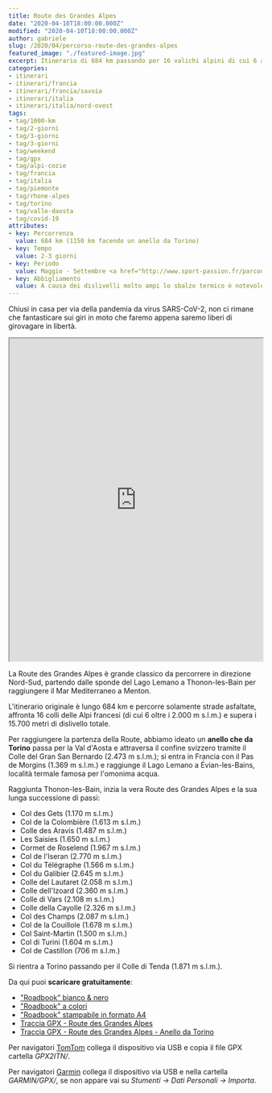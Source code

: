 ```yaml
---
title: Route des Grandes Alpes
date: "2020-04-10T18:00:00.000Z"
modified: "2020-04-10T18:00:00.000Z"
author: gabriele
slug: /2020/04/percorso-route-des-grandes-alpes
featured_image: "./featured-image.jpg"
excerpt: Itinerario di 684 km passando per 16 valichi alpini di cui 6 a più di 2.000 m di altezza. Si parte dal grande Lago Lemano per arrivare sul Mar Mediterraneo.
categories:
- itinerari
- itinerari/francia
- itinerari/francia/savoia
- itinerari/italia
- itinerari/italia/nord-ovest
tags:
- tag/1000-km
- tag/2-giorni
- tag/3-giorni
- tag/3-giorni
- tag/weekend
- tag/gpx
- tag/alpi-cozie
- tag/francia
- tag/italia
- tag/piemonte
- tag/rhone-alpes
- tag/torino
- tag/valle-daosta
- tag/covid-19
attributes:
- key: Percorrenza
  value: 684 km (1150 km facendo un anello da Torino)
- key: Tempo
  value: 2-3 giorni
- key: Periodo
  value: Maggio - Settembre <a href="http://www.sport-passion.fr/parcours/etat-cols.php" target="_blank">verificare apertura colli</a>
- key: Abbigliamento
  value: A causa dei dislivelli molto ampi lo sbalzo termico è notevole, consigliato abbigliamento multistrato e un paio di guanti invernali in aggiunta a quelli estivi
---
```


Chiusi in casa per via della pandemia da virus SARS-CoV-2, non ci rimane che fantasticare sui giri in moto che faremo appena saremo liberi di girovagare in libertà.

<iframe src="https://www.google.com/maps/d/u/2/embed?mid=1dXZPnBCUsN1oP6Qd9_DuufahThKK_YAG" width="100%" height="640"></iframe>

La Route des Grandes Alpes è grande classico da percorrere in direzione Nord-Sud, partendo dalle sponde del Lago Lemano a Thonon-les-Bain per raggiungere il Mar Mediterraneo a Menton.

L'itinerario originale è lungo 684 km e percorre solamente strade asfaltate, affronta 16 colli delle Alpi francesi (di cui 6 oltre i 2.000 m s.l.m.) e supera i 15.700 metri di dislivello totale.

Per raggiungere la partenza della Route, abbiamo ideato un **anello che da Torino** passa per la Val d'Aosta e attraversa il confine svizzero tramite il Colle del Gran San Bernardo (2.473 m s.l.m.);
si entra in Francia con il Pas de Morgins (1.369 m s.l.m.) e raggiunge il Lago Lemano a Évian-les-Bains, località termale famosa per l'omonima acqua.

Raggiunta Thonon-les-Bain, inzia la vera Route des Grandes Alpes e la sua lunga successione di passi:

- Col des Gets (1.170 m s.l.m.)
- Col de la Colombière (1.613 m s.l.m.)
- Colle des Aravis (1.487 m s.l.m.)
- Les Saisies (1.650 m s.l.m.)
- Cormet de Roselend (1.967 m s.l.m.)
- Col de l'Iseran (2.770 m s.l.m.)
- Col du Télégraphe (1.566 m s.l.m.)
- Col du Galibier (2.645 m s.l.m.)
- Colle del Lautaret (2.058 m s.l.m.)
- Colle dell'Izoard (2.360 m s.l.m.)
- Colle di Vars (2.108 m s.l.m.)
- Colle della Cayolle (2.326 m s.l.m.)
- Col des Champs (2.087 m s.l.m.)
- Col de la Couillole (1.678 m s.l.m.)
- Col Saint-Martin (1.500 m s.l.m.)
- Col di Turini (1.604 m s.l.m.)
- Col de Castillon (706 m s.l.m.)

Si rientra a Torino passando per il Colle di Tenda (1.871 m s.l.m.).

Da qui puoi **scaricare gratuitamente**:

- ["Roadbook" bianco & nero](./risorse/route_des_grandes_alpes-bw.pdf)
- ["Roadbook" a colori](./risorse/route_des_grandes_alpes-color.pdf)
- ["Roadbook" stampabile in formato A4](./risorse/route_des_grandes_alpes-a4.pdf)
- [Traccia GPX - Route des Grandes Alpes](./risorse/route_des_grandes_alpes.gpx)
- [Traccia GPX - Route des Grandes Alpes - Anello da Torino](./risorse/route_des_grandes_alpes-anello_torino.gpx)

<div class="message pro-tip">
  <p>Per navigatori <a href="https://amzn.to/34pYRZv" target="_blank">TomTom</a> collega il dispositivo via USB e copia il file GPX cartella <em>GPX2ITN/</em>.</p>
  <p>Per navigatori <a href="https://amzn.to/2UZJxzJ" target="_blank">Garmin</a> collega il dispositivo via USB e nella cartella <em>GARMIN/GPX/</em>, se non appare vai su <em>Stumenti -> Dati Personali -> Importa</em>.</p>
</div>
